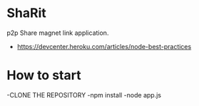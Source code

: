 # ShaRit
p2p Share magnet link application.
  - https://devcenter.heroku.com/articles/node-best-practices

# How to start

  -CLONE THE REPOSITORY
  -npm install
  -node app.js